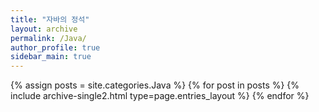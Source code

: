 ```yaml
---
title: "자바의 정석"
layout: archive
permalink: /Java/
author_profile: true
sidebar_main: true
---
```


{% assign posts = site.categories.Java %}
{% for post in posts %} {% include archive-single2.html type=page.entries_layout %} {% endfor %}